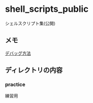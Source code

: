# shell_scripts_public
シェルスクリプト集(公開)

## メモ

[デバッグ方法](./documents/DEBUG.md)

## ディレクトリの内容

### practice

練習用
